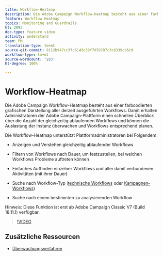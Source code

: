 ```yaml
---
title: Workflow-Heatmap
description: Die Adobe Campaign Workflow-Heatmap besteht aus einer farbcodierten grafischen Darstellung aller derzeit ausgeführten Workflows.  Damit erhalten Administratoren der Adobe Campaign-Plattform einen schnellen Überblick über die Anzahl der gleichzeitig ablaufenden Workflows und können die Auslastung der Instanz überwachen und Workflows entsprechend planen.
feature: Workflow Heatmap
topics: Monitoring and Guardrails
kt: 2093
doc-type: feature video
activity: understand
team: PM
translation-type: tm+mt
source-git-commit: 8112b947cc37c6143c38f7d59787c3c6339cb5c9
workflow-type: tm+mt
source-wordcount: '203'
ht-degree: 100%

---
```



# Workflow-Heatmap

Die Adobe Campaign Workflow-Heatmap besteht aus einer farbcodierten grafischen Darstellung aller derzeit ausgeführten Workflows.  Damit erhalten Administratoren der Adobe Campaign-Plattform einen schnellen Überblick über die Anzahl der gleichzeitig ablaufenden Workflows und können die Auslastung der Instanz überwachen und Workflows entsprechend planen.

Die Workflow-Heatmap unterstützt Plattformadministratoren bei Folgendem:

* Anzeigen und Verstehen gleichzeitig ablaufender Workflows
* Filtern von Workflows nach Dauer, um festzustellen, bei welchen Workflows Probleme auftreten können
* Einfaches Auffinden einzelner Workflows und aller damit verbundenen Aktivitäten (mit ihrer Dauer)

* Suche nach Workflow-Typ ([technische Workflows](https://docs.adobe.com/content/help/de-DE/campaign-classic/using/automating-with-workflows/general-operation/building-a-workflow.html#technical-workflows) oder [Kampagnen-Workflows](https://docs.adobe.com/content/help/de-DE/campaign-classic/using/automating-with-workflows/general-operation/building-a-workflow.html#campaign-workflows))

* Suche nach einem bestimmten zu analysierenden Workflow

Hinweis: Diese Funktion ist erst ab Adobe Campaign Classic V7 (Build 18.11.1) verfügbar.

>[!VIDEO](https://video.tv.adobe.com/v/25558?quality=12)

## Zusätzliche Ressourcen

* [Überwachungsverfahren](https://docs.adobe.com/content/help/de-DE/campaign-classic/using/monitoring-campaign-classic/production-procedures/monitoring-processes.html#Workflow_monitoring)
